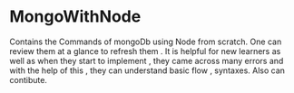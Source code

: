 # MongoWithNode
Contains the Commands of mongoDb using Node from scratch. One can review them at a glance to refresh them . It is helpful for new learners as well 
as when they start to implement , they came across many errors and with the help of this , they can understand basic flow , syntaxes. Also can contibute.

